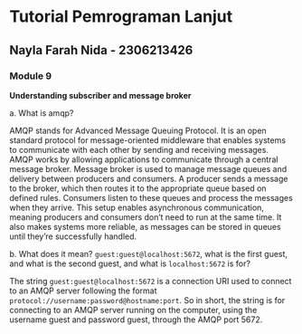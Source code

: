 # Tutorial Pemrograman Lanjut
## Nayla Farah Nida - 2306213426

### Module 9

**Understanding subscriber and message broker**

a. What is amqp?

AMQP stands for Advanced Message Queuing Protocol.
It is an open standard protocol for message-oriented middleware that enables systems to communicate with each other by sending and receiving messages.
AMQP works by allowing applications to communicate through a central message broker. Message broker is used to manage message queues and delivery between producers and consumers.
A producer sends a message to the broker, which then routes it to the appropriate queue based on defined rules.
Consumers listen to these queues and process the messages when they arrive. This setup enables asynchronous communication, meaning producers and consumers don’t need to run at the same time.
It also makes systems more reliable, as messages can be stored in queues until they’re successfully handled.

b. What does it mean? ```guest:guest@localhost:5672```, what is the first guest, and what is the second guest, and what is ```localhost:5672``` is for?  

The string ```guest:guest@localhost:5672``` is a connection URI used to connect to an AMQP server following the format ```protocol://username:password@hostname:port```.
So in short, the string is for connecting to an AMQP server running on the computer, using the username guest and password guest, through the AMQP port 5672.
